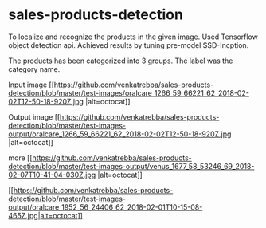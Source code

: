 # sales-products-detection

To localize and recognize the products in the given image.
Used Tensorflow object detection api.
Achieved results by tuning pre-model SSD-Incption.


The products has been categorized into 3 groups. The label was the category name. 


Input image
[[https://github.com/venkatrebba/sales-products-detection/blob/master/test-images/oralcare_1266_59_66221_62_2018-02-02T12-50-18-920Z.jpg |alt=octocat]]

Output image
[[https://github.com/venkatrebba/sales-products-detection/blob/master/test-images-output/oralcare_1266_59_66221_62_2018-02-02T12-50-18-920Z.jpg |alt=octocat]]

more
[[https://github.com/venkatrebba/sales-products-detection/blob/master/test-images-output/venus_1677_58_53246_69_2018-02-07T10-41-04-030Z.jpg |alt=octocat]]

[[https://github.com/venkatrebba/sales-products-detection/blob/master/test-images-output/oralcare_1952_56_24406_62_2018-02-01T10-15-08-465Z.jpg|alt=octocat]]
